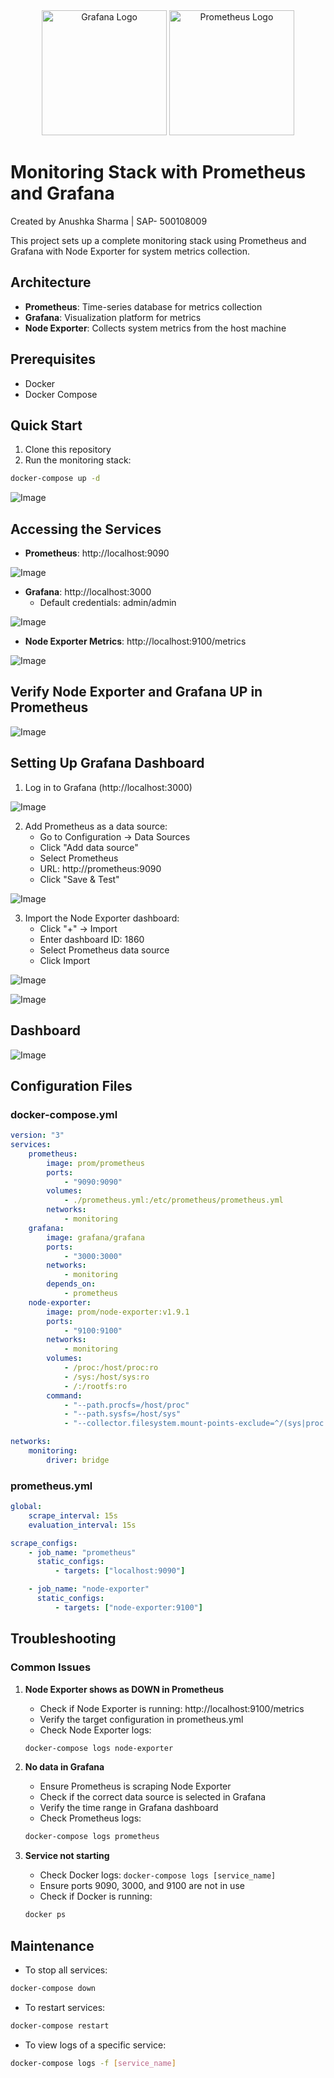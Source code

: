 <div align="center">
    <img src="/Grafana-Prometheus-main/Grafana-Prometheus-main/assets/Grafana.png" alt="Grafana Logo" style="width: 200px; height: auto;">
    <img src="/Grafana-Prometheus-main/Grafana-Prometheus-main/assets/Prometheus.png" alt="Prometheus Logo" style="width: 200px; height: auto;">
</div>

# Monitoring Stack with Prometheus and Grafana

Created by Anushka Sharma | SAP- 500108009

This project sets up a complete monitoring stack using Prometheus and Grafana with Node Exporter for system metrics collection.

## Architecture

-   **Prometheus**: Time-series database for metrics collection
-   **Grafana**: Visualization platform for metrics
-   **Node Exporter**: Collects system metrics from the host machine

## Prerequisites

-   Docker
-   Docker Compose

## Quick Start

1. Clone this repository
2. Run the monitoring stack:

```bash
docker-compose up -d
```

![Image](/Grafana-Prometheus-main/Grafana-Prometheus-main/assets/image.png)

## Accessing the Services

-   **Prometheus**: http://localhost:9090

![Image](/Grafana-Prometheus-main/Grafana-Prometheus-main/assets/Screenshot%202025-04-19%20101841.png)

-   **Grafana**: http://localhost:3000
    -   Default credentials: admin/admin

![Image](/Grafana-Prometheus-main/Grafana-Prometheus-main/assets/Screenshot%202025-04-19%20013847.png)

-   **Node Exporter Metrics**: http://localhost:9100/metrics

![Image](/Grafana-Prometheus-main/Grafana-Prometheus-main/assets/Screenshot%202025-04-19%20012733.png)

## Verify Node Exporter and Grafana UP in Prometheus

![Image](/Grafana-Prometheus-main/Grafana-Prometheus-main/assets/Screenshot%202025-04-19%20101900.png)

## Setting Up Grafana Dashboard

1. Log in to Grafana (http://localhost:3000)

![Image](/Grafana-Prometheus-main/Grafana-Prometheus-main/assets/Screenshot%202025-04-19%20101900.png)

2. Add Prometheus as a data source:
    - Go to Configuration → Data Sources
    - Click "Add data source"
    - Select Prometheus
    - URL: http://prometheus:9090
    - Click "Save & Test"

![Image](/Grafana-Prometheus-main/Grafana-Prometheus-main/assets/Screenshot%202025-04-19%20102259.png)

3. Import the Node Exporter dashboard:
    - Click "+" → Import
    - Enter dashboard ID: 1860
    - Select Prometheus data source
    - Click Import

![Image](/Grafana-Prometheus-main/Grafana-Prometheus-main/assets/Screenshot%202025-04-19%20102428.png)

![Image](/Grafana-Prometheus-main/Grafana-Prometheus-main/assets/Screenshot%202025-04-19%20102504.png)

## Dashboard

![Image](/Grafana-Prometheus-main/Grafana-Prometheus-main/assets/Screenshot%202025-04-19%20102534.png)

## Configuration Files

### docker-compose.yml

```yaml
version: "3"
services:
    prometheus:
        image: prom/prometheus
        ports:
            - "9090:9090"
        volumes:
            - ./prometheus.yml:/etc/prometheus/prometheus.yml
        networks:
            - monitoring
    grafana:
        image: grafana/grafana
        ports:
            - "3000:3000"
        networks:
            - monitoring
        depends_on:
            - prometheus
    node-exporter:
        image: prom/node-exporter:v1.9.1
        ports:
            - "9100:9100"
        networks:
            - monitoring
        volumes:
            - /proc:/host/proc:ro
            - /sys:/host/sys:ro
            - /:/rootfs:ro
        command:
            - "--path.procfs=/host/proc"
            - "--path.sysfs=/host/sys"
            - "--collector.filesystem.mount-points-exclude=^/(sys|proc|dev|host|etc)($$|/)"

networks:
    monitoring:
        driver: bridge
```

### prometheus.yml

```yaml
global:
    scrape_interval: 15s
    evaluation_interval: 15s

scrape_configs:
    - job_name: "prometheus"
      static_configs:
          - targets: ["localhost:9090"]

    - job_name: "node-exporter"
      static_configs:
          - targets: ["node-exporter:9100"]
```

## Troubleshooting

### Common Issues

1. **Node Exporter shows as DOWN in Prometheus**

    - Check if Node Exporter is running: http://localhost:9100/metrics
    - Verify the target configuration in prometheus.yml
    - Check Node Exporter logs:

    ```bash
    docker-compose logs node-exporter
    ```

2. **No data in Grafana**

    - Ensure Prometheus is scraping Node Exporter
    - Check if the correct data source is selected in Grafana
    - Verify the time range in Grafana dashboard
    - Check Prometheus logs:

    ```bash
    docker-compose logs prometheus
    ```

3. **Service not starting**
    - Check Docker logs: `docker-compose logs [service_name]`
    - Ensure ports 9090, 3000, and 9100 are not in use
    - Check if Docker is running:
    ```bash
    docker ps
    ```

## Maintenance

-   To stop all services:

```bash
docker-compose down
```

-   To restart services:

```bash
docker-compose restart
```

-   To view logs of a specific service:

```bash
docker-compose logs -f [service_name]
```


